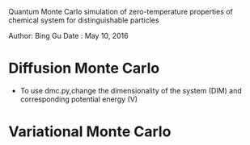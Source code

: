 

Quantum Monte Carlo simulation of zero-temperature properties of chemical system for distinguishable particles 

Author:  Bing Gu 
Date  : May 10, 2016 

# Diffusion Monte Carlo 
- To use dmc.py,change the dimensionality of the system (DIM) and corresponding potential energy (V)    

# Variational Monte Carlo 
